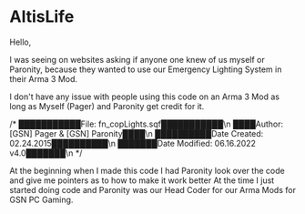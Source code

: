 # AltisLife

Hello,

I was seeing on websites asking if anyone one knew of us myself or Paronity,
because they wanted to use our Emergency Lighting System in their Arma 3 Mod.

I don't have any issue with people using this code on an Arma 3 Mod as long as
Myself (Pager) and Paronity get credit for it.

/*
███████████File: fn_copLights.sqf███████████\n
████Author: [GSN] Pager & [GSN] Paronity████\n
██████████Date Created: 02.24.2015██████████\n
███████Date Modified: 06.16.2022 v4.0███████\n
*/

At the beginning when I made this code I had Paronity look over the code and 
give me pointers as to how to make it work better At the time I just started
doing code and Paronity was our Head Coder for our Arma Mods for GSN PC Gaming.
